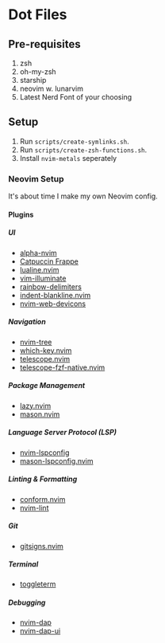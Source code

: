 # Dot Files

## Pre-requisites

1. zsh
2. oh-my-zsh
3. starship
4. neovim w. lunarvim
5. Latest Nerd Font of your choosing

## Setup

1. Run `scripts/create-symlinks.sh`.
2. Run `scripts/create-zsh-functions.sh`.
3. Install `nvim-metals` seperately

### Neovim Setup

It's about time I make my own Neovim config.

#### Plugins

##### UI

- [alpha-nvim](https://github.com/goolord/alpha-nvim)
- [Catpuccin Frappe](https://github.com/catppuccin/nvim)
- [lualine.nvim](https://github.com/nvim-lualine/lualine.nvim)
- [vim-illuminate](https://github.com/RRethy/vim-illuminate)
- [rainbow-delimiters](https://github.com/HiPhish/rainbow-delimiters.nvim)
- [indent-blankline.nvim](https://github.com/lukas-reineke/indent-blankline.nvim)
- [nvim-web-devicons](https://github.com/nvim-tree/nvim-web-devicons)

##### Navigation

- [nvim-tree](https://github.com/nvim-tree/nvim-tree.lua)
- [which-key.nvim](https://github.com/folke/which-key.nvim)
- [telescope.nvim](https://github.com/nvim-telescope/telescope.nvim)
- [telescope-fzf-native.nvim](https://github.com/nvim-telescope/telescope-fzf-native.nvim)

##### Package Management

- [lazy.nvim](https://github.com/folke/lazy.nvim)
- [mason.nvim](https://github.com/williamboman/mason.nvim)

##### Language Server Protocol (LSP)

- [nvim-lspconfig](https://github.com/neovim/nvim-lspconfig)
- [mason-lspconfig.nvim](https://github.com/williamboman/mason-lspconfig.nvim)

##### Linting & Formatting

- [conform.nvim](https://github.com/stevearc/conform.nvim)
- [nvim-lint](https://github.com/mfussenegger/nvim-lint)

##### Git

- [gitsigns.nvim](https://github.com/lewis6991/gitsigns.nvim)

##### Terminal

- [toggleterm](https://github.com/akinsho/toggleterm.nvim)

##### Debugging

- [nvim-dap](https://github.com/mfussenegger/nvim-dap)
- [nvim-dap-ui](https://github.com/rcarriga/nvim-dap-ui)

